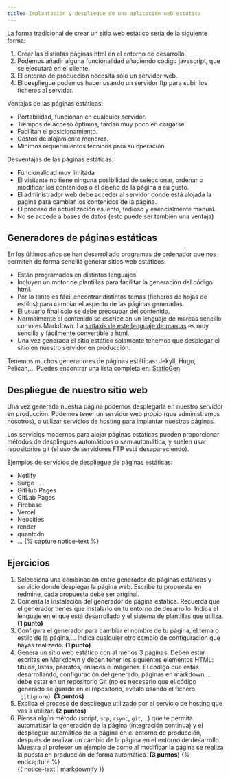 ```yaml
---
title: Implantación y despliegue de una aplicación web estática
--- 
```


La forma tradicional de crear un sitio web estático sería de la siguiente forma:

1. Crear las distintas páginas html en el entorno de desarrollo.
2. Podemos añadir alguna funcionalidad añadiendo código javascript, que se ejecutará en el cliente.
3. El entorno de producción necesita sólo un servidor web.
4. El despliegue podemos hacer usando un servidor ftp para subir los ficheros al servidor.

Ventajas de las páginas estáticas:

* Portabilidad, funcionan en cualquier servidor.
* Tiempos de acceso óptimos, tardan muy poco en cargarse.
* Facilitan el posicionamiento.
* Costos de alojamiento menores.
* Mínimos requerimientos técnicos para su operación.

Desventajas de las páginas estáticas:

* Funcionalidad muy limitada
* El visitante no tiene ninguna posibilidad de seleccionar, ordenar o modificar los contenidos o el diseño de la página a su gusto.
* El administrador web debe acceder al servidor donde está alojada la página para cambiar los contenidos de la página.
* El proceso de actualización es lento, tedioso y esencialmente manual.
* No se accede a bases de datos (esto puede ser también una ventaja)

## Generadores de páginas estáticas

En los últimos años se han desarrollado programas de ordenador que nos permiten de forma sencilla generar sitios web estáticos.

* Están programados en distintos lenguajes
* Incluyen un motor de plantillas para facilitar la generación del código html.
* Por lo tanto es fácil encontrar distintos temas (ficheros de hojas de estilos) para cambiar el aspecto de las páginas generadas.
* El usuario final solo se debe preocupar del contenido.
* Normalmente el contenido se escribe en un lenguaje de marcas sencillo como es Markdown. La [sintaxis de este lenguaje de marcas](https://guides.github.com/features/mastering-markdown/) es muy sencilla y fácilmente convertible a html.
* Una vez generada el sitio estático solamente tenemos que desplegar el sitio en nuestro servidor en producción.

Tenemos muchos generadores de páginas estáticas: Jekyll, Hugo, Pelican,... Puedes encontrar una lista completa en: [StaticGen](https://www.staticgen.com/)


## Despliegue de nuestro sitio web

Una vez generada nuestra página podemos desplegarla en nuestro servidor en producción. Podemos tener un servidor web propio (que administramos nosotros), o utilizar servicios de hosting para implantar nuestras páginas.

Los servicios modernos para alojar páginas estáticas pueden proporcionar métodos de despliegues automáticos o semiautomática, y suelen usar repositorios git (el uso de servidores FTP está desapareciendo).

Ejemplos de servicios de despliegue de páginas estáticas:

* Netlify
* Surge 
* GitHub Pages
* GitLab Pages
* Firebase
* Vercel
* Neocities
* render
* quantcdn
* ...
{% capture notice-text %}
## Ejercicios

1. Selecciona una combinación entre generador de páginas estáticas y servicio donde desplegar la página web. Escribe tu propuesta en redmine, cada propuesta debe ser original.
2. Comenta la instalación del generador de página estática. Recuerda que el generador tienes que instalarlo en tu entorno de desarrollo. Indica el lenguaje en el que está desarrollado y el sistema de plantillas que utiliza. **(1 punto)**
3. Configura el generador para cambiar el nombre de tu página, el tema o estilo de la página,... Indica cualquier otro cambio de configuración que hayas realizado. **(1 punto)**
4. Genera un sitio web estático con al menos 3 páginas. Deben estar escritas en Markdown y deben tener los siguientes elementos HTML: títulos, listas, párrafos, enlaces e imágenes. El código que estás desarrollando, configuración del generado, páginas en markdown,... debe estar en un repositorio Git (no es necesario que el código generado se guarde en el repositorio, evítalo usando el fichero `.gitignore`). **(3 puntos)**
5. Explica el proceso de despliegue utilizado por el servicio de hosting que vas a utilizar. **(2 puntos)**
6. Piensa algún método (script, `scp`, `rsync`, `git`,...) que te permita automatizar la generación de la página (integración continua) y el despliegue automático de la página en el entorno de producción, después de realizar un cambio de la página en el entorno de desarrollo. Muestra al profesor un ejemplo de como al modificar la página se realiza la puesta en producción de forma automática. **(3 puntos)**
{% endcapture %}<div class="notice--info">{{ notice-text | markdownify }}</div>

